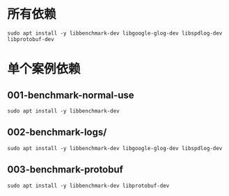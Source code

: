 # 所有依赖
```
sudo apt install -y libbenchmark-dev libgoogle-glog-dev libspdlog-dev libprotobuf-dev
```

# 单个案例依赖

## 001-benchmark-normal-use
```
sudo apt install -y libbenchmark-dev
```

## 002-benchmark-logs/
```
sudo apt install -y libbenchmark-dev libgoogle-glog-dev libspdlog-dev
```

## 003-benchmark-protobuf
```
sudo apt install -y libbenchmark-dev libprotobuf-dev
```
